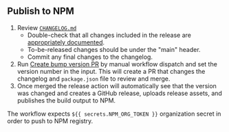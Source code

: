 ## Publish to NPM

1. Review [`CHANGELOG.md`](../CHANGELOG.md)
   - Double-check that all changes included in the release are [appropriately documented](../CONTRIBUTING.md#changelog-conventions).
   - To-be-released changes should be under the "main" header.
   - Commit any final changes to the changelog.
2. Run [Create bump version PR](https://github.com/maplibre/maplibre-gl-js/actions/workflows/create-bump-version-pr.yml) by manual workflow dispatch and set the version number in the input. This will create a PR that changes the changelog and `package.json` file to review and merge.
3. Once merged the release action will automatically see that the version was changed and creates a GitHub release, uploads release assets, and publishes the build output to NPM.

The workflow expects `${{ secrets.NPM_ORG_TOKEN }}` organization secret in order to push to NPM registry.
